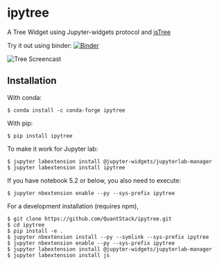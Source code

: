 ipytree
=======

A Tree Widget using Jupyter-widgets protocol and [jsTree](https://www.jstree.com/)

Try it out using binder: [![Binder](https://mybinder.org/badge_logo.svg)](https://mybinder.org/v2/gh/QuantStack/ipytree/stable?filepath=examples)

![Tree Screencast](./ipytree.gif)

Installation
------------

With conda:

```
$ conda install -c conda-forge ipytree
```

With pip:

```
$ pip install ipytree
```

To make it work for Jupyter lab:
```
$ jupyter labextension install @jupyter-widgets/jupyterlab-manager
$ jupyter labextension install ipytree
```

If you have notebook 5.2 or below, you also need to execute:
```
$ jupyter nbextension enable --py --sys-prefix ipytree
```

For a development installation (requires npm),
```
$ git clone https://github.com/QuantStack/ipytree.git
$ cd ipytree
$ pip install -e .
$ jupyter nbextension install --py --symlink --sys-prefix ipytree
$ jupyter nbextension enable --py --sys-prefix ipytree
$ jupyter labextension install @jupyter-widgets/jupyterlab-manager
$ jupyter labextension install js
```
